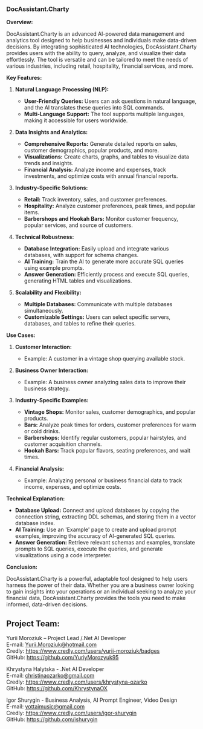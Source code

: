 ### DocAssistant.Charty  
   
**Overview:**  
   
DocAssistant.Charty is an advanced AI-powered data management and analytics tool designed to help businesses and individuals make data-driven decisions. By integrating sophisticated AI technologies, DocAssistant.Charty provides users with the ability to query, analyze, and visualize their data effortlessly. The tool is versatile and can be tailored to meet the needs of various industries, including retail, hospitality, financial services, and more.  
   
**Key Features:**  
   
1. **Natural Language Processing (NLP):**  
   - **User-Friendly Queries:** Users can ask questions in natural language, and the AI translates these queries into SQL commands.  
   - **Multi-Language Support:** The tool supports multiple languages, making it accessible for users worldwide.  
   
2. **Data Insights and Analytics:**  
   - **Comprehensive Reports:** Generate detailed reports on sales, customer demographics, popular products, and more.  
   - **Visualizations:** Create charts, graphs, and tables to visualize data trends and insights.  
   - **Financial Analysis:** Analyze income and expenses, track investments, and optimize costs with annual financial reports.  
   
3. **Industry-Specific Solutions:**  
   - **Retail:** Track inventory, sales, and customer preferences.  
   - **Hospitality:** Analyze customer preferences, peak times, and popular items.  
   - **Barbershops and Hookah Bars:** Monitor customer frequency, popular services, and source of customers.  
   
4. **Technical Robustness:**  
   - **Database Integration:** Easily upload and integrate various databases, with support for schema changes.  
   - **AI Training:** Train the AI to generate more accurate SQL queries using example prompts.  
   - **Answer Generation:** Efficiently process and execute SQL queries, generating HTML tables and visualizations.  
   
5. **Scalability and Flexibility:**  
   - **Multiple Databases:** Communicate with multiple databases simultaneously.  
   - **Customizable Settings:** Users can select specific servers, databases, and tables to refine their queries.  
   
**Use Cases:**  
   
1. **Customer Interaction:**  
   - Example: A customer in a vintage shop querying available stock.  
     
2. **Business Owner Interaction:**  
   - Example: A business owner analyzing sales data to improve their business strategy.  
     
3. **Industry-Specific Examples:**  
   - **Vintage Shops:** Monitor sales, customer demographics, and popular products.  
   - **Bars:** Analyze peak times for orders, customer preferences for warm or cold drinks.  
   - **Barbershops:** Identify regular customers, popular hairstyles, and customer acquisition channels.  
   - **Hookah Bars:** Track popular flavors, seating preferences, and wait times.  
   
4. **Financial Analysis:**  
   - Example: Analyzing personal or business financial data to track income, expenses, and optimize costs.  
   
**Technical Explanation:**  
   
- **Database Upload:** Connect and upload databases by copying the connection string, extracting DDL schemas, and storing them in a vector database index.  
- **AI Training:** Use an 'Example' page to create and upload prompt examples, improving the accuracy of AI-generated SQL queries.  
- **Answer Generation:** Retrieve relevant schemas and examples, translate prompts to SQL queries, execute the queries, and generate visualizations using a code interpreter.  
   
**Conclusion:**  
   
DocAssistant.Charty is a powerful, adaptable tool designed to help users harness the power of their data. Whether you are a business owner looking to gain insights into your operations or an individual seeking to analyze your financial data, DocAssistant.Charty provides the tools you need to make informed, data-driven decisions.  

## Project Team:  
   
Yurii Moroziuk – Project Lead /.Net AI Developer   
E-mail: Yurii.Moroziuk@hotmail.com  
Credly: https://www.credly.com/users/yurii-moroziuk/badges  
GitHub: https://github.com/YuriyMorozyuk95  
  
Khrystyna Halytska - .Net AI Developer  
E-mail: christinaozarko@gmail.com  
Credly: https://www.credly.com/users/khrystyna-ozarko  
GitHub: https://github.com/KhrystynaOX  

Igor Shurygin - Business Analysis, AI Prompt Engineer, Video Design  
E-mail: yottaimusic@gmail.com  
Credly: https://www.credly.com/users/igor-shurygin  
GitHub: https://github.com/ishurygin
